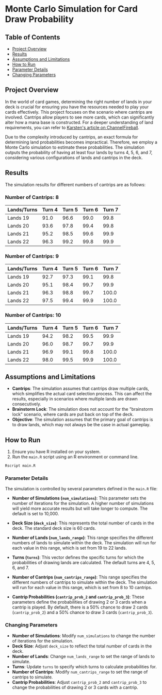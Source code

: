 # Monte Carlo Simulation for Card Draw Probability

## Table of Contents

- [Project Overview](#project-overview)
- [Results](#results)
- [Assumptions and Limitations](#assumptions-and-limitations)
- [How to Run](#how-to-run)
- [Parameter Details](#parameter-details)
- [Changing Parameters](#changing-parameters)

## Project Overview

In the world of card games, determining the right number of lands in your deck is crucial for ensuring you have the resources needed to play your cards effectively. This project focuses on the scenario where cantrips are involved. Cantrips allow players to see more cards, which can significantly alter how a mana base is constructed. For a deeper understanding of land requirements, you can refer to [Karsten's article on ChannelFireball](https://www.channelfireball.com/article/How-Many-Lands-Do-You-Need-in-Your-Deck-An-Updated-Analysis/cd1c1a24-d439-4a8e-b369-b936edb0b38a/).

Due to the complexity introduced by cantrips, an exact formula for determining land probabilities becomes impractical. Therefore, we employ a Monte Carlo simulation to estimate these probabilities. The simulation outputs the probability of having at least four lands by turns 4, 5, 6, and 7, considering various configurations of lands and cantrips in the deck.

## Results

The simulation results for different numbers of cantrips are as follows:

### Number of Cantrips: 8
| Lands/Turns | Turn 4 | Turn 5 | Turn 6 | Turn 7 |                                                                                                                       
|------------| --- | --- | --- | --- |                                                                                                                                    
| Lands 19 | 91.0 | 96.6 | 99.0 | 99.8 |                                                                                                                                  
| Lands 20 | 93.6 | 97.8 | 99.4 | 99.8 |                                                                                                                                  
| Lands 21 | 95.2 | 98.5 | 99.6 | 99.9 |
| Lands 22 | 96.3 | 99.2 | 99.8 | 99.9 |

### Number of Cantrips: 9
| Lands/Turns | Turn 4 | Turn 5 | Turn 6 | Turn 7 |
|------------| --- | --- | --- | --- |
| Lands 19 | 92.7 | 97.3 | 99.1 | 99.8 |
| Lands 20 | 95.1 | 98.4 | 99.7 | 99.9 |
| Lands 21 | 96.3 | 98.8 | 99.7 | 100.0 |
| Lands 22 | 97.5 | 99.4 | 99.9 | 100.0 |

### Number of Cantrips: 10
| Lands/Turns | Turn 4 | Turn 5 | Turn 6 | Turn 7 |
|------------| --- | --- | --- | --- |
| Lands 19 | 94.2 | 98.2 | 99.5 | 99.9 |
| Lands 20 | 96.0 | 98.7 | 99.7 | 99.9 |
| Lands 21 | 96.9 | 99.1 | 99.8 | 100.0 |
| Lands 22 | 98.0 | 99.5 | 99.9 | 100.0 |

## Assumptions and Limitations

- **Cantrips**: The simulation assumes that cantrips draw multiple cards, which simplifies the actual card selection process. This can affect the results, especially in scenarios where multiple lands are drawn consecutively.
- **Brainstorm Lock**: The simulation does not account for the "brainstorm lock" scenario, where cards are put back on top of the deck.
- **Objective**: The simulation assumes that the primary goal of cantrips is to draw lands, which may not always be the case in actual gameplay.

## How to Run

1. Ensure you have R installed on your system.
2. Run the `main.R` script using an R environment or command line.

```bash
Rscript main.R
```

### Parameter Details

The simulation is controlled by several parameters defined in the `main.R` file:

- **Number of Simulations (`num_simulations`)**: This parameter sets the number of iterations for the simulation. A higher number of simulations will yield more accurate results but will take longer to compute. The default is set to 10,000.

- **Deck Size (`deck_size`)**: This represents the total number of cards in the deck. The standard deck size is 60 cards.

- **Number of Lands (`num_lands_range`)**: This range specifies the different numbers of lands to simulate within the deck. The simulation will run for each value in this range, which is set from 19 to 22 lands.

- **Turns (`turns`)**: This vector defines the specific turns for which the probabilities of drawing lands are calculated. The default turns are 4, 5, 6, and 7.

- **Number of Cantrips (`num_cantrips_range`)**: This range specifies the different numbers of cantrips to simulate within the deck. The simulation will run for each value in this range, which is set from 8 to 10 cantrips.

- **Cantrip Probabilities (`cantrip_prob_2` and `cantrip_prob_3`)**: These parameters define the probabilities of drawing 2 or 3 cards when a cantrip is played. By default, there is a 50% chance to draw 2 cards (`cantrip_prob_2`) and a 50% chance to draw 3 cards (`cantrip_prob_3`).

### Changing Parameters

- **Number of Simulations**: Modify `num_simulations` to change the number of iterations for the simulation.
- **Deck Size**: Adjust `deck_size` to reflect the total number of cards in the deck.
- **Number of Lands**: Change `num_lands_range` to set the range of lands to simulate.
- **Turns**: Update `turns` to specify which turns to calculate probabilities for.
- **Number of Cantrips**: Modify `num_cantrips_range` to set the range of cantrips to simulate.
- **Cantrip Probabilities**: Adjust `cantrip_prob_2` and `cantrip_prob_3` to change the probabilities of drawing 2 or 3 cards with a cantrip.
